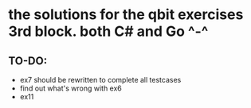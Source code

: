 # the solutions for the qbit exercises 3rd block. both C# and Go ^-^

## TO-DO:
+ ex7 should be rewritten to complete all testcases
+ find out what's wrong with ex6
+ ex11
